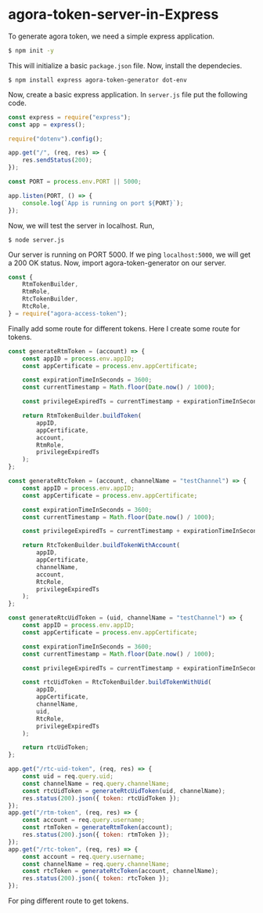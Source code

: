 # agora-token-server-in-Express
To generate agora token, we need a simple express application.
```sh
$ npm init -y
```
This will initialize a basic `package.json` file. Now, install the dependecies.
```
$ npm install express agora-token-generator dot-env
```
Now, create a basic express application. In `server.js` file put the following code.
```javascript
const express = require("express");
const app = express();

require("dotenv").config();

app.get("/", (req, res) => {
    res.sendStatus(200);
});

const PORT = process.env.PORT || 5000;

app.listen(PORT, () => {
    console.log(`App is running on port ${PORT}`);
});
```
Now, we will test the server in localhost. Run,
```
$ node server.js
```
Our server is running on PORT 5000. If we ping `localhost:5000`, we will get a 200 OK status.
Now, import agora-token-generator on our server.
```javascript
const {
    RtmTokenBuilder,
    RtmRole,
    RtcTokenBuilder,
    RtcRole,
} = require("agora-access-token");
```
Finally add some route for different tokens. Here I create some route for tokens.
```javascript
const generateRtmToken = (account) => {
    const appID = process.env.appID;
    const appCertificate = process.env.appCertificate;

    const expirationTimeInSeconds = 3600;
    const currentTimestamp = Math.floor(Date.now() / 1000);

    const privilegeExpiredTs = currentTimestamp + expirationTimeInSeconds;

    return RtmTokenBuilder.buildToken(
        appID,
        appCertificate,
        account,
        RtmRole,
        privilegeExpiredTs
    );
};

const generateRtcToken = (account, channelName = "testChannel") => {
    const appID = process.env.appID;
    const appCertificate = process.env.appCertificate;

    const expirationTimeInSeconds = 3600;
    const currentTimestamp = Math.floor(Date.now() / 1000);

    const privilegeExpiredTs = currentTimestamp + expirationTimeInSeconds;

    return RtcTokenBuilder.buildTokenWithAccount(
        appID,
        appCertificate,
        channelName,
        account,
        RtcRole,
        privilegeExpiredTs
    );
};

const generateRtcUidToken = (uid, channelName = "testChannel") => {
    const appID = process.env.appID;
    const appCertificate = process.env.appCertificate;

    const expirationTimeInSeconds = 3600;
    const currentTimestamp = Math.floor(Date.now() / 1000);

    const privilegeExpiredTs = currentTimestamp + expirationTimeInSeconds;

    const rtcUidToken = RtcTokenBuilder.buildTokenWithUid(
        appID,
        appCertificate,
        channelName,
        uid,
        RtcRole,
        privilegeExpiredTs
    );

    return rtcUidToken;
};

app.get("/rtc-uid-token", (req, res) => {
    const uid = req.query.uid;
    const channelName = req.query.channelName;
    const rtcUidToken = generateRtcUidToken(uid, channelName);
    res.status(200).json({ token: rtcUidToken });
});
app.get("/rtm-token", (req, res) => {
    const account = req.query.username;
    const rtmToken = generateRtmToken(account);
    res.status(200).json({ token: rtmToken });
});
app.get("/rtc-token", (req, res) => {
    const account = req.query.username;
    const channelName = req.query.channelName;
    const rtcToken = generateRtcToken(account, channelName);
    res.status(200).json({ token: rtcToken });
});
```
For ping different route to get tokens.
